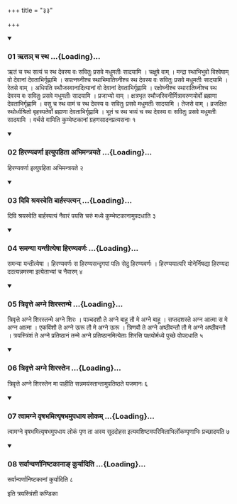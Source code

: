 +++
title = "३३"

+++

<div class="js_include" includetitle="true" newlevelforh1="3" unfilled="" url="/vedAH_yajuH/taittirIyam/sUtram/ApastambaH/shrautam/vishvAsa-prastutiH/16/33/01_Rta~n_cha_stha.md">
<details open><summary><h3>01 ऋतञ् च स्थ ...{Loading}...</h3></summary>

ऋतं च स्थ सत्यं च स्थ देवस्य वः सवितुः प्रसवे मधुमतीः सादयामि । चक्षुषे वाम् । मन्द्रा स्थाभिभुवो विश्वेषाम् वो देवानां देवताभिर्गृह्णामि । सपत्नघ्नीश्च स्थाभिमातिघ्नीश्च स्थ देवस्य वः सवितुः प्रसवे मधुमतीः सादयामि । रेतसे वाम् । अधिपति स्थौजस्वानादित्यानां वो देवानां देवताभिर्गृह्णामि । रक्षोघ्नीश्च स्थारातिघ्नीश्च स्थ देवस्य वः सवितुः प्रसवे मधुमतीः सादयामि । प्रजाभ्यो वाम् । क्षत्रभृत स्थौजस्विनीर्मित्रावरुणयोर्वो ब्रह्मणा देवताभिर्गृह्णामि । वसु च स्थ वामं च स्थ देवस्य वः सवितुः प्रसवे मधुमतीः सादयामि । तेजसे वाम् । व्रजक्षित स्थोर्ध्वश्रितो बृहस्पतेर्वो ब्रह्मणा देवताभिर्गृह्णामि । भूतं च स्थ भव्यं च स्थ देवस्य वः सवितुः प्रसवे मधुमतीः सादयामि । वर्चसे वामिति कुम्भेष्टकानां ग्रहणसादनप्रत्यसनाः १
</details>
</div>


<div class="js_include" includetitle="true" newlevelforh1="3" unfilled="" url="/vedAH_yajuH/taittirIyam/sUtram/ApastambaH/shrautam/vishvAsa-prastutiH/16/33/02_hiraNyavarNA_ityupahitA_abhimantrayate.md">
<details open><summary><h3>02 हिरण्यवर्णा इत्युपहिता अभिमन्त्रयते ...{Loading}...</h3></summary>

हिरण्यवर्णा इत्युपहिता अभिमन्त्रयते २
</details>
</div>


<div class="js_include" includetitle="true" newlevelforh1="3" unfilled="" url="/vedAH_yajuH/taittirIyam/sUtram/ApastambaH/shrautam/vishvAsa-prastutiH/16/33/03_divi_shrayasveti_bArhaspatyan.md">
<details open><summary><h3>03 दिवि श्रयस्वेति बार्हस्पत्यन् ...{Loading}...</h3></summary>

दिवि श्रयस्वेति बार्हस्पत्यं नैवारं पयसि चरुं मध्ये कुम्भेष्टकानामुपदधाति ३
</details>
</div>


<div class="js_include" includetitle="true" newlevelforh1="3" unfilled="" url="/vedAH_yajuH/taittirIyam/sUtram/ApastambaH/shrautam/vishvAsa-prastutiH/16/33/04_samanyA_yantItyeShA_hiraNyavarNaH.md">
<details open><summary><h3>04 समन्या यन्तीत्येषा हिरण्यवर्णः ...{Loading}...</h3></summary>

समन्या यन्तीत्येषा । हिरण्यवर्णः स हिरण्यसन्दृगपां पतिः सेदु हिरण्यवर्णः । हिरण्ययात्परि योनेर्निषद्या हिरण्यदा ददत्यन्नमस्मा इत्येताभ्यां च नैवारम् ४
</details>
</div>


<div class="js_include" includetitle="true" newlevelforh1="3" unfilled="" url="/vedAH_yajuH/taittirIyam/sUtram/ApastambaH/shrautam/vishvAsa-prastutiH/16/33/05_trivRtte_agne_shirastanme.md">
<details open><summary><h3>05 त्रिवृत्ते अग्ने शिरस्तन्मे ...{Loading}...</h3></summary>

त्रिवृत्ते अग्ने शिरस्तन्मे अग्ने शिरः । पञ्चदशौ ते अग्ने बाहू तौ मे अग्ने बाहू । सप्तदशस्ते अग्न आत्मा स मे अग्न आत्मा । एकविंशौ ते अग्ने ऊरू तौ मे अग्ने ऊरू । त्रिणवौ ते अग्ने अष्ठीवन्तौ तौ मे अग्ने अष्ठीवन्तौ । त्रयस्त्रिंशं ते अग्ने प्रतिष्ठानं तन्मे अग्ने प्रतिष्ठानमित्येताः शिरसि पक्षयोर्मध्ये पुच्छे वोपदधाति ५
</details>
</div>


<div class="js_include" includetitle="true" newlevelforh1="3" unfilled="" url="/vedAH_yajuH/taittirIyam/sUtram/ApastambaH/shrautam/vishvAsa-prastutiH/16/33/06_trivRtte_agne_shirastena.md">
<details open><summary><h3>06 त्रिवृत्ते अग्ने शिरस्तेन ...{Loading}...</h3></summary>

त्रिवृत्ते अग्ने शिरस्तेन मा पाहीति सन्नमयंस्तान्तामुपतिष्ठते यजमानः ६
</details>
</div>


<div class="js_include" includetitle="true" newlevelforh1="3" unfilled="" url="/vedAH_yajuH/taittirIyam/sUtram/ApastambaH/shrautam/vishvAsa-prastutiH/16/33/07_tvAmagne_vRShabhamityRShabhamupadhAya_lokam.md">
<details open><summary><h3>07 त्वामग्ने वृषभमित्यृषभमुपधाय लोकम् ...{Loading}...</h3></summary>

त्वामग्ने वृषभमित्यृषभमुपधाय लोकं पृण ता अस्य सूददोहस इत्यवशिष्टमपरिमिताभिर्लोकम्पृणाभिः प्रच्छादयति ७
</details>
</div>


<div class="js_include" includetitle="true" newlevelforh1="3" unfilled="" url="/vedAH_yajuH/taittirIyam/sUtram/ApastambaH/shrautam/vishvAsa-prastutiH/16/33/08_sarvAnvarNAniShTakAnA~N_kuryAditi.md">
<details open><summary><h3>08 सर्वान्वर्णानिष्टकानाङ् कुर्यादिति ...{Loading}...</h3></summary>

सर्वान्वर्णानिष्टकानां कुर्यादिति ८
</details>
</div>



  
इति त्रयस्त्रिंशी कण्डिका 
